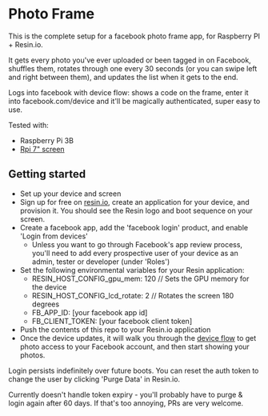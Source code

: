 # Photo Frame

This is the complete setup for a facebook photo frame app, for Raspberry PI + Resin.io.

It gets every photo you've ever uploaded or been tagged in on Facebook, shuffles them, rotates through one every 30 seconds (or you can swipe left and right between them), and updates the list when it gets to the end.

Logs into facebook with device flow: shows a code on the frame, enter it into facebook.com/device and it'll be magically authenticated, super easy to use.

Tested with:

* Raspberry Pi 3B
* [Rpi 7" screen](https://shop.pimoroni.com/products/raspberry-pi-7-touchscreen-display-with-frame)

## Getting started

- Set up your device and screen
- Sign up for free on [resin.io](https://dashboard.resin.io/signup), create an application for your device, and provision it. You should see the Resin logo and boot sequence on your screen.
- Create a facebook app, add the 'facebook login' product, and enable 'Login from devices'
    * Unless you want to go through Facebook's app review process, you'll need to add every prospective user of your device as an admin, tester or developer (under 'Roles')
- Set the following environmental variables for your Resin application:
    * RESIN_HOST_CONFIG_gpu_mem: 120 // Sets the GPU memory for the device
    * RESIN_HOST_CONFIG_lcd_rotate: 2 // Rotates the screen 180 degrees
    * FB_APP_ID: [your facebook app id]
    * FB_CLIENT_TOKEN: [your facebook client token]
- Push the contents of this repo to your Resin.io application
- Once the device updates, it will walk you through the [device flow](https://developers.facebook.com/docs/facebook-login/for-devices) to get photo access to your Facebook account, and then start showing your photos.

Login persists indefinitely over future boots. You can reset the auth token to change the user by clicking 'Purge Data' in Resin.io.

Currently doesn't handle token expiry - you'll probably have to purge & login again after 60 days. If that's too annoying, PRs are very welcome.